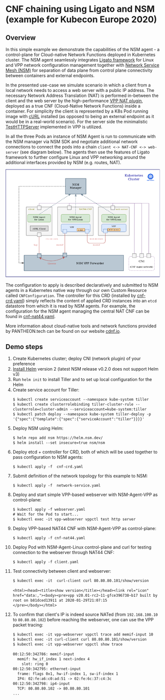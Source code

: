 CNF chaining using Ligato and NSM (example for Kubecon Europe 2020)
===================================================================

Overview
--------

In this simple example we demonstrate the capabilities of the NSM agent - a control-plane for Cloud-native
Network Functions deployed in Kubernetes cluster. The NSM agent seamlessly integrates [Ligato framework][ligato]
for Linux and VPP network configuration management together with [Network Service Mesh (NSM)][nsm] for separation
of data plane from control plane connectivity between containers and external endpoints.
 
In the presented use-case we simulate scenario in which a client from a local network needs to access a web server
with a public IP address. The necessary Network Address Translation (NAT) is performed in-between the client and
the web server by the high-performance [VPP NAT plugin][vpp-nat-plugin], deployed as a true CNF (Cloud-Native Network
Functions) inside a container. For simplicity the client is represented by a K8s Pod running image with [cURL][curl]
installed (as opposed to being an external endpoint as it would be in a real-world scenario). For the server side
the minimalistic [TestHTTPServer][vpp-test-http-server] implemented in VPP is utilized.

In all the three Pods an instance of NSM Agent is run to communicate with the NSM manager via NSM SDK and negotiate
additional network connections to connect the pods into a chain `client <-> NAT-CNF <-> web-server` (see diagram below).
The agents then use the features of Ligato framework to further configure Linux and VPP networking around the additional
interfaces provided by NSM (e.g. routes, NAT).

![diagram][diagram] 

The configuration to apply is described declaratively and submitted to NSM agents in a Kubernetes native way through
our own Custom Resource called `CNFConfiguration`. The controller for this CRD (installed by [cnf-crd.yaml][cnf-crd-yaml])
simply reflects the content of applied CRD instances into an `etcd` datastore from which it is read by NSM agents.
For example, the configuration for the NSM agent managing the central NAT CNF can be found in [cnf-nat44.yaml][cnf-nat44-yaml].  

More information about cloud-native tools and network functions provided by PANTHEON.tech can be found on our website
[cdnf.io][cdnf-io].

Demo steps
----------

1. Create Kubernetes cluster; deploy CNI (network plugin) of your preference
2. [Install Helm][install-helm] version 2 (latest NSM release v0.2.0 does not support Helm v3)
3. Run `helm init` to install Tiller and to set up local configuration for the Helm
4. Create service account for Tiller:
    ```
    $ kubectl create serviceaccount --namespace kube-system tiller
    $ kubectl create clusterrolebinding tiller-cluster-rule --clusterrole=cluster-admin --serviceaccount=kube-system:tiller
    $ kubectl patch deploy --namespace kube-system tiller-deploy -p '{"spec":{"template":{"spec":{"serviceAccount":"tiller"}}}}'
    ```   
5. Deploy NSM using Helm:
    ```
    $ helm repo add nsm https://helm.nsm.dev/
    $ helm install --set insecure=true nsm/nsm
    ```  
6. Deploy etcd + controller for CRD, both of which will be used together to pass configuration to NSM agents:
    ```
    $ kubectl apply -f  cnf-crd.yaml   
    ```
7. Submit definition of the network topology for this example to NSM:
    ```
    $ kubectl apply -f  network-service.yaml
    ```
8. Deploy and start simple VPP-based webserver with NSM-Agent-VPP as control-plane:
    ```
    $ kubectl apply -f webserver.yaml
    # Wait for the Pod to start...
    $ kubectl exec -it vpp-webserver vppctl test http server   
    ```
9. Deploy VPP-based NAT44 CNF with NSM-Agent-VPP as control-plane:
    ```
    $ kubectl apply -f cnf-nat44.yaml
    ```
10. Deploy Pod with NSM-Agent-Linux control-plane and curl for testing connection to the webserver through NAT44 CNF:
    ```
    $ kubectl apply -f client.yaml 
    ```
11. Test connectivity between client and webserver:
    ```
    $ kubectl exec -it  curl-client curl 80.80.80.101/show/version

    <html><head><title>show version</title></head><link rel="icon" href="data:,"><body><pre>vpp v20.01-rc2~11-gfce396738~b17 built by root on b81dced13911 at 2020-01-29T21:07:15
    </pre></body></html>
    ```
12. To confirm that client's IP is indeed source NATed (from `192.168.100.10` to `80.80.80.102`) before reaching
    the webserver, one can use the VPP packet tracing:
    ```
    $ kubectl exec -it vpp-webserver vppctl trace add memif-input 10
    $ kubectl exec -it curl-client curl 80.80.80.101/show/version
    $ kubectl exec -it vpp-webserver vppctl show trace

    00:12:50:342786: memif-input
      memif: hw_if_index 1 next-index 4
        slot: ring 0
    00:12:50:342795: ethernet-input
      frame: flags 0x1, hw-if-index 1, sw-if-index 1
      IP4: 02:fe:a6:c0:ad:51 -> 02:fe:6c:37:c4:3c
    00:12:50:342798: ip4-input
      TCP: 80.80.80.102 -> 80.80.80.101
    ...
    ```

[ligato]: https://ligato.io/
[nsm]: https://networkservicemesh.io/
[install-helm]: https://helm.sh/docs/intro/install/
[diagram]: img/kubecon20-example.png
[cdnf-io]: https://cdnf.io/
[vpp-nat-plugin]: https://wiki.fd.io/view/VPP/NAT
[curl]: https://curl.haxx.se/
[vpp-test-http-server]: https://wiki.fd.io/view/VPP/HostStack/TestHttpServer
[crd]: https://kubernetes.io/docs/concepts/extend-kubernetes/api-extension/custom-resources/
[cnf-nat44-yaml]: ./cnf-nat44.yaml
[cnf-crd-yaml]: ./cnf-crd.yaml